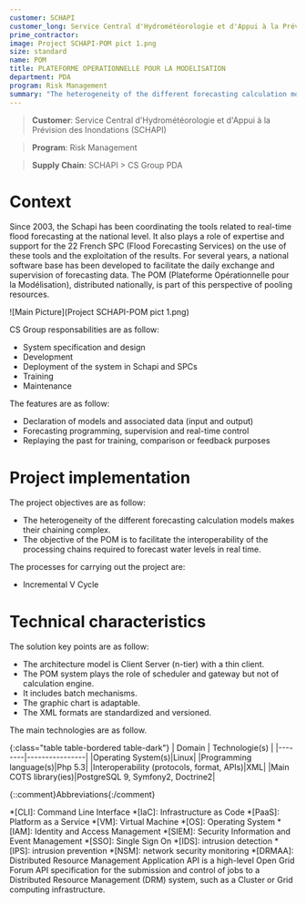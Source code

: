 ```yaml
---
customer: SCHAPI
customer_long: Service Central d'Hydrométéorologie et d'Appui à la Prévision des Inondations
prime_contractor: 
image: Project SCHAPI-POM pict 1.png
size: standard
name: POM
title: PLATEFORME OPERATIONNELLE POUR LA MODELISATION
department: PDA
program: Risk Management
summary: "The heterogeneity of the different forecasting calculation models makes their chaining complex. The objective of the POM is to facilitate the interoperability of the processing chains required to forecast water levels in real time."
---
```


> __Customer__\: Service Central d'Hydrométéorologie et d'Appui à la Prévision des Inondations (SCHAPI)

> __Program__\: Risk Management

> __Supply Chain__\: SCHAPI >  CS Group PDA


# Context

Since 2003, the Schapi has been coordinating the tools related to real-time flood forecasting at the national level. It also plays a role of expertise and support for the 22 French SPC (Flood Forecasting Services) on the use of these tools and the exploitation of the results.
For several years, a national software base has been developed to facilitate the daily exchange and supervision of forecasting data. The POM (Plateforme Opérationnelle pour la Modélisation), distributed nationally, is part of this perspective of pooling resources.

![Main Picture](Project SCHAPI-POM pict 1.png)

CS Group responsabilities are as follow:
* System specification and design
* Development
* Deployment of the system in Schapi and SPCs
* Training
* Maintenance


The features are as follow:
* Declaration of models and associated data (input and output)
* Forecasting programming, supervision and real-time control
* Replaying the past for training, comparison or feedback purposes

# Project implementation

The project objectives are as follow:
* The heterogeneity of the different forecasting calculation models makes their chaining complex.
* The objective of the POM is to facilitate the interoperability of the processing chains required to forecast water levels in real time.

The processes for carrying out the project are:
* Incremental V Cycle

# Technical characteristics

The solution key points are as follow:
* The architecture model is Client Server (n-tier) with a thin client.
* The POM system plays the role of scheduler and gateway but not of calculation engine.
* It includes batch mechanisms.
* The graphic chart is adaptable.
* The XML formats are standardized and versioned.



The main technologies are as follow.

{:class="table table-bordered table-dark"}
| Domain | Technologie(s) |
|--------|----------------|
|Operating System(s)|Linux|
|Programming language(s)|Php 5.3|
|Interoperability (protocols, format, APIs)|XML|
|Main COTS library(ies)|PostgreSQL 9, Symfony2, Doctrine2|



{::comment}Abbreviations{:/comment}

*[CLI]: Command Line Interface
*[IaC]: Infrastructure as Code
*[PaaS]: Platform as a Service
*[VM]: Virtual Machine
*[OS]: Operating System
*[IAM]: Identity and Access Management
*[SIEM]: Security Information and Event Management
*[SSO]: Single Sign On
*[IDS]: intrusion detection
*[IPS]: intrusion prevention
*[NSM]: network security monitoring
*[DRMAA]: Distributed Resource Management Application API is a high-level Open Grid Forum API specification for the submission and control of jobs to a Distributed Resource Management (DRM) system, such as a Cluster or Grid computing infrastructure.
